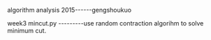 algorithm analysis 2015------gengshoukuo

week3 mincut.py ---------use random contraction algorihm to solve minimum cut.
